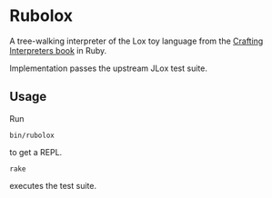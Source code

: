 # Rubolox

A tree-walking interpreter of the Lox toy language from the [Crafting
Interpreters book](https://craftinginterpreters.com) in Ruby.

Implementation passes the upstream JLox test suite.

## Usage

Run

```
bin/rubolox
```

to get a REPL.

````
rake
````

executes the test suite.
